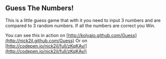 Guess The Numbers!
----------------
 This is a little guess game that with it you need to input 3 numbers and are compared to 3 random numbers.
 If all the numbers are correct you Win.

 You can see this in action on [http://kolyaio.github.com/Guess](http://nick2il.github.com/Guess)
Or on [http://codepen.io/nick2il/full/zKqKAv/](http://codepen.io/nick2il/full/zKqKAv/)
